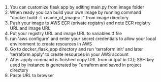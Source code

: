 1. You can customize flask app by editing main.py from image folder
2. When ready you can build your own image by running command "docker build -t <name_of_image> ." from image directory
3. Push your image to AWS ECR (private registry) and note ECR registry URL and image URL
4. Put your registry URL and image URL to variables.tf file
5. run 'aws configure' and enter your secret credentials to allow your local environment to create resources in AWS
5. Go to docker_flask_app directory and run 'terraform init' and later 'terraform apply' to create resources in your AWS account
6. After apply command is finished copy URL from output in CLI; SSH key used by instance is generated by Terraform and saved in project directory
7. Paste URL to browser